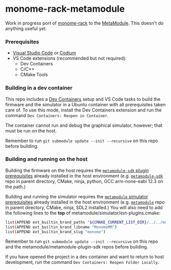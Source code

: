 monome-rack-metamodule
==========

Work in progress port of [monome-rack](https://github.com/dewb/monome-rack) to the [MetaModule](https://metamodule.info). This doesn't do anything useful yet.

### Prerequisites
- [Visual Studio Code](https://code.visualstudio.com/) or [Codium](https://vscodium.com/)
- VS Code extensions (recommended but not required):
   - Dev Containers
   - C/C++
   - CMake Tools

### Building in a dev container

This repo includes a [Dev Containers](https://containers.dev/) setup and VS Code tasks to build the firmware and the simulator in a Ubuntu container with all prerequisites taken care of. To use this mode, install the Dev Containers extension and run the command `Dev Containers: Reopen in Container`. 

The container cannot run and debug the graphical simulator, however; that must be run on the host.

Remember to run `git submodule update --init --recursive` on this repo before building.

### Building and running on the host

Building the firmware on the host requires the [`metamodule-sdk` plugin prerequisites](https://github.com/4ms/metamodule-plugin-sdk?tab=readme-ov-file#requirements) already installed in the host environment (e.g. [`metamodule-sdk`](https://github.com/4ms/metamodule) repo in parent directory, CMake, ninja, python, GCC arm-none-eabi 12.3 on the path.) 

Building and running the simulator requires the [`metamodule` simulator prerequisites](https://github.com/4ms/metamodule/blob/main/docs/Setup.md) already installed in the host environment (e.g. [`metamodule`](https://github.com/4ms/metamodule) repo in parent directory, CMake, ninja, SDL2 installed.) You will also need to add the following lines to the **top** of metamodule/simulator/ext-plugins.cmake:

```sh
list(APPEND ext_builtin_brand_paths "${CMAKE_CURRENT_LIST_DIR}/../../monome-rack-metamodule")
list(APPEND ext_builtin_brand_libname "MonomeMM")
list(APPEND ext_builtin_brand_slug "monome")
```

Remember to run `git submodule update --init --recursive` on this repo and the metamodule/metamodule-plugin-sdk repos before building.

If you have opened the project in a dev container and want to return to host development, run the command `Dev Containers: Reopen Folder Locally`.